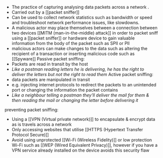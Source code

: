 - The practice of capturing analysing data packets across a network .
- Carried out by a [[packet sniffer]]
- Can be used to collect network statistics such as bandwidth or speed and troubleshoot network performance issues, like slowdowns.
- A malicious actor may place themselves between a connection between two devices [[MITM (man-in-the-middle) attack]] in order to packet sniff using a [[packet sniffer]] or hardware device to gain valuable information from the body of the packet such as SPII or PII
- malicious actors can make changes to the data such as altering the recipient of a transaction or inserting malicious code such as [[Spyware]]
Passive packet sniffing: 
- Packets are read in transit by the host
- *Like a postman reading letters he is delivering, he has the right to deliver the letters but not the right to read them*
Active packet sniffing:
- data packets are manipulated in transit
- e.g. injecting internet protocols to redirect the packets to an unintended port or changing the information the packet contains
- *Like a neighbour telling a postman they'll deliver the mail for them & then reading the mail or changing the letter before delivering it*

preventing packet sniffing:
- Using a [[VPN (Virtual private network)]] to encapsulate & encrypt data as is travels across a network
- Only accessing websites that utilise [[HTTPS (Hypertext Transfer Protocol Secure)]]
- Avoid using unprotected [[Wi-Fi (Wireless Fidelity)]] or low protection Wi-Fi such as [[WEP (Wired Equivalent Privacy)]], however if you have a VPN service already installed on the device avoids this security flaw